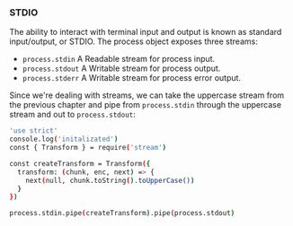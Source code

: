 ### STDIO

The ability to interact with terminal input and output is known as standard input/output, or STDIO. The process object exposes three streams:

- `process.stdin`
A Readable stream for process input.
- `process.stdout`
A Writable stream for process output.
- `process.stderr`
A Writable stream for process error output.

Since we're dealing with streams, we can take the uppercase stream from the previous chapter and pipe from `process.stdin` through the uppercase stream and out to `process.stdout`:

```sh
'use strict'
console.log('initalizated')
const { Transform } = require('stream')

const createTransform = Transform({
  transform: (chunk, enc, next) => {
    next(null, chunk.toString().toUpperCase())
  }
})

process.stdin.pipe(createTransform).pipe(process.stdout)
```